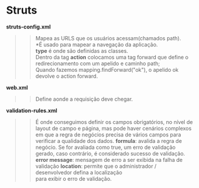# Struts 
**struts-config.xml**<br/> 
>>Mapea as URLS que os usuários acessam(chamados path). <br/> 
*É usado para mapear a navegação da aplicação. <br/> 
>>__type__ é onde são definidas as classes. <br/> 
>>Dentro da tag __action__ colocamos uma tag forward que define o <br/> 
redirecionamento com um apelido e caminho path; <br/> 
>>Quando fazemos mapping.findForward("ok"), o apelido ok devolve o action forward. <br/> 

**web.xml** <br/> 
>>Define aonde a requisição deve chegar. 

**validation-rules.xml** <br/> 
>>É onde conseguimos definir os campos obrigatórios, no nível de layout de campo e página,
>>mas pode haver cenários complexos em que a regra de negócios precisa de vários 
>>campos para verificar a qualidade dos dados. 
>**formula**: avalida a regra de negócio. Se for avaliada como true, um erro de validação<br/> 
> gerado, caso contrário, é considerado sucesso de validação. 
>**error message**: mensagem de erro a ser exibida na falha de validação 
>**location**: permite que o administrador / desenvolvedor defina a localização <br/> 
>para exibir o erro de validação. 

